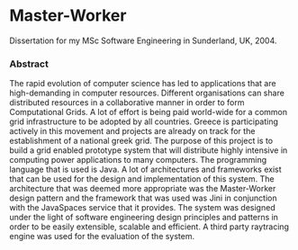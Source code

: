 # Master-Worker
Dissertation for my MSc Software Engineering in Sunderland, UK, 2004.

### Abstract
The rapid evolution of computer science has led to applications that are high-demanding in computer resources. Different organisations can share distributed resources in a collaborative manner in order to form Computational Grids. A lot of effort is being paid world-wide for a common grid infrastructure to be adopted by all countries. Greece is participating actively in this movement and projects are already on track for the establishment of a national greek grid. The purpose of this project is to build a grid enabled prototype system that will distribute highly intensive in computing power applications to many computers. The programming language that is used is Java. A lot of architectures and frameworks exist that can be used for the design and implementation of this system. The architecture that was deemed more appropriate was the Master-Worker design pattern and the framework that was used was Jini in conjunction with the JavaSpaces service that it provides. The system was designed under the light of software engineering design principles and patterns in order to be easily extensible, scalable and efficient. A third party raytracing engine was used for the evaluation of the system.
